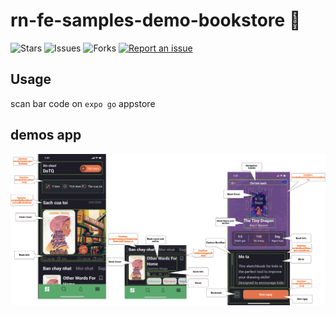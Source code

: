 # rn-fe-samples-demo-bookstore 🐳

![Stars](https://img.shields.io/github/stars/tquangdo/rn-fe-samples-demo-bookstore?color=f05340)
![Issues](https://img.shields.io/github/issues/tquangdo/rn-fe-samples-demo-bookstore?color=f05340)
![Forks](https://img.shields.io/github/forks/tquangdo/rn-fe-samples-demo-bookstore?color=f05340)
[![Report an issue](https://img.shields.io/badge/Support-Issues-green)](https://github.com/tquangdo/rn-fe-samples-demo-bookstore/issues/new)

## Usage
scan bar code on `expo go` appstore

## demos app
![structure](screenshots/structure.png)
